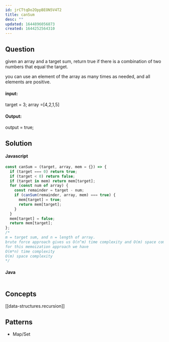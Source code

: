 ```yaml
---
id: jrCTtqDo2OppBEON5V4T2
title: canSum
desc: ""
updated: 1644896056873
created: 1644252564310
---
```


## Question

given an array and a target sum, return true if there is a combination of two numbers that equal the target.

you can use an element of the array as many times as needed, and all elements are positive.

#### input:

target = 3;
array =[4,2,1,5]

#### Output:

output = true;

## Solution

#### Javascript

```javascript
const canSum = (target, array, mem = {}) => {
  if (target === 0) return true;
  if (target < 0) return false;
  if (target in mem) return mem[target];
  for (const num of array) {
    const remainder = target - num;
    if (canSum(remainder, array, mem) === true) {
      mem[target] = true;
      return mem[target];
    }
  }
  mem[target] = false;
  return mem[target];
};
/*
m = target sum, and n = length of array.
brute force approach gives us O(n^m) time complexity and O(m) space complexity
for this memoization approach we have
O(m*n) time complexity
O(m) space complexity
*/
```

#### Java

```java

```

## Concepts

[[data-structures.recursion]]

## Patterns

- Map/Set
